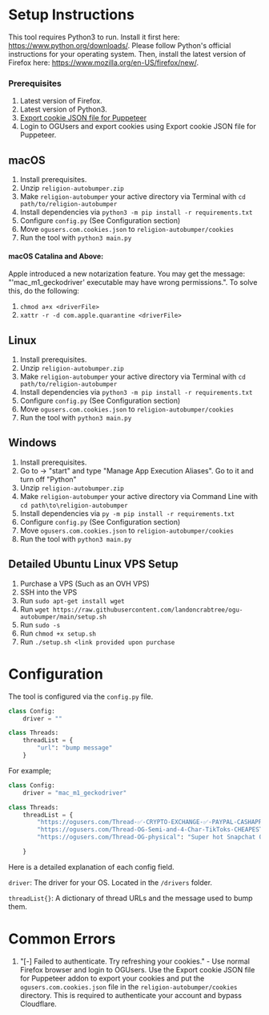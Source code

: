 # Setup Instructions
This tool requires Python3 to run. Install it first here: https://www.python.org/downloads/. Please follow Python's official instructions for your operating system. Then, install the latest version of Firefox here: https://www.mozilla.org/en-US/firefox/new/. 

### Prerequisites 
1. Latest version of Firefox.
2. Latest version of Python3.
3. [Export cookie JSON file for Puppeteer](https://addons.mozilla.org/en-US/firefox/addon/%E3%82%AF%E3%83%83%E3%82%AD%E3%83%BCjson%E3%83%95%E3%82%A1%E3%82%A4%E3%83%AB%E5%87%BA%E5%8A%9B-for-puppeteer/)
4. Login to OGUsers and export cookies using Export cookie JSON file for Puppeteer.

## macOS
1. Install prerequisites. 
2. Unzip `religion-autobumper.zip`
3. Make `religion-autobumper` your active directory via Terminal with `cd path/to/religion-autobumper`
4. Install dependencies via `python3 -m pip install -r requirements.txt`
5. Configure `config.py` (See Configuration section)
6. Move `ogusers.com.cookies.json` to `religion-autobumper/cookies`
7. Run the tool with `python3 main.py`

#### macOS Catalina and Above:
Apple introduced a new notarization feature. You may get the message: "'mac_m1_geckodriver' executable may have wrong permissions.". To solve this, do the following:
1. `chmod a+x <driverFile>`
2. `xattr -r -d com.apple.quarantine <driverFile>`

## Linux
1. Install prerequisites.
2. Unzip `religion-autobumper.zip`
3. Make `religion-autobumper` your active directory via Terminal with `cd path/to/religion-autobumper`
4. Install dependencies via `python3 -m pip install -r requirements.txt`
5. Configure `config.py` (See Configuration section)
6. Move `ogusers.com.cookies.json` to `religion-autobumper/cookies`
7. Run the tool with `python3 main.py`

## Windows
1. Install prerequisites.
2. Go to -> "start" and type "Manage App Execution Aliases". Go to it and turn off "Python"
3. Unzip `religion-autobumper.zip`
4. Make `religion-autobumper` your active directory via Command Line with `cd path\to\religion-autobumper`
5. Install dependencies via `py -m pip install -r requirements.txt`
6. Configure `config.py` (See Configuration section)
7. Move `ogusers.com.cookies.json` to `religion-autobumper/cookies`
8. Run the tool with `python3 main.py`

## Detailed Ubuntu Linux VPS Setup
1. Purchase a VPS (Such as an OVH VPS)
2. SSH into the VPS
3. Run `sudo apt-get install wget`
4. Run `wget https://raw.githubusercontent.com/landoncrabtree/ogu-autobumper/main/setup.sh`
5. Run `sudo -s`
6. Run `chmod +x setup.sh`
7. Run `./setup.sh <link provided upon purchase`

# Configuration
The tool is configured via the `config.py` file. 

```python
class Config:
    driver = ""

class Threads:
    threadList = {
        "url": "bump message"
    }
```

For example;
```python
class Config:
    driver = "mac_m1_geckodriver"

class Threads:
    threadList = {
        "https://ogusers.com/Thread-✅-CRYPTO-EXCHANGE-✅-PAYPAL-CASHAPP-APPLEPAY-ZELLE-CRYPTO": "Bumping this thread! Available to exchange!",
        "https://ogusers.com/Thread-OG-Semi-and-4-Char-TikToks-CHEAPEST-5": "Super cheap TikTok accounts for sell!",
        "https://ogusers.com/Thread-OG-physical": "Super hot Snapchat OG buy it now"

    }
```

Here is a detailed explanation of each config field.

`driver`: The driver for your OS. Located in the `/drivers` folder. 

`threadList{}`: A dictionary of thread URLs and the message used to bump them.

# Common Errors
1. "[-] Failed to authenticate. Try refreshing your cookies." - Use normal Firefox browser and login to OGUsers. Use the Export cookie JSON file for Puppeteer addon to export your cookies and put the `ogusers.com.cookies.json` file in the `religion-autobumper/cookies` directory. This is required to authenticate your account and bypass Cloudflare.

